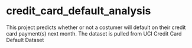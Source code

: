 # credit_card_default_analysis
This project predicts whether or not a costumer will default on their credit card payment(s) next month. The dataset is pulled from UCI Credit Card Default Dataset
